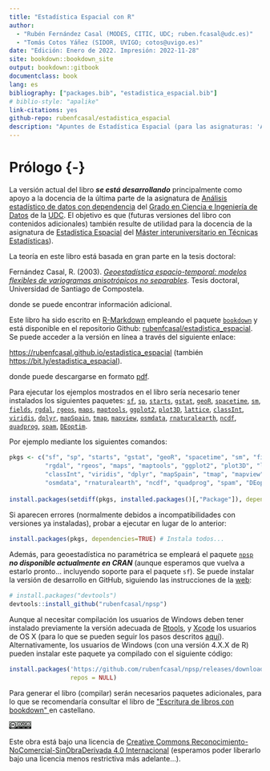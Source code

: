 ```yaml
--- 
title: "Estadística Espacial con R"
author: 
  - "Rubén Fernández Casal (MODES, CITIC, UDC; ruben.fcasal@udc.es)"
  - "Tomás Cotos Yáñez (SIDOR, UVIGO; cotos@uvigo.es)"
date: "Edición: Enero de 2022. Impresión: 2022-11-28"
site: bookdown::bookdown_site
output: bookdown::gitbook
documentclass: book
lang: es
bibliography: ["packages.bib", "estadistica_espacial.bib"]
# biblio-style: "apalike"
link-citations: yes
github-repo: rubenfcasal/estadistica_espacial
description: "Apuntes de Estadística Espacial (para las asignaturas: 'Análisis estadístico de datos con dependencia' del Grado en Ciencia e Ingeniería de Datos y 'Aprendizaje estadístico' del Máster InterUniversitario en Técnicas Estadísticas)."
---
```




# Prólogo {-}

La versión actual del libro ***se está desarrollando*** principalmente como apoyo a la docencia de la última parte de la asignatura de [Análisis estadístico de datos con dependencia](https://guiadocente.udc.es/guia_docent/index.php?centre=614&ensenyament=614G02&assignatura=614G02022&idioma=cast) del [Grado en Ciencia e Ingeniería de Datos](https://estudos.udc.es/es/study/start/614G02V01) de la [UDC](https://www.udc.es). 
El objetivo es que (futuras versiones del libro con contenidos adicionales) también resulte de utilidad para la docencia de la asignatura de [Estadística Espacial](http://eamo.usc.es/pub/mte/index.php?option=com_content&view=article&id=2202&idm=15&a%C3%B1o=2021) del [Máster interuniversitario en Técnicas Estadísticas](http://eio.usc.es/pub/mte)). 

La teoría en este libro está basada en gran parte en la tesis doctoral:

Fernández Casal, R. (2003). [*Geoestadística espacio-temporal: modelos flexibles de variogramas anisotrópicos no separables*](https://rubenfcasal.github.io/files/Geoestadistica_espacio-temporal.pdf). Tesis doctoral, Universidad de Santiago de Compostela. 

donde se puede encontrar información adicional.

Este libro ha sido escrito en [R-Markdown](http://rmarkdown.rstudio.com) empleando el paquete [`bookdown`](https://bookdown.org/yihui/bookdown/)  y está disponible en el repositorio Github: [rubenfcasal/estadistica_espacial](https://github.com/rubenfcasal/estadistica_espacial). 
Se puede acceder a la versión en línea a través del siguiente enlace:

<https://rubenfcasal.github.io/estadistica_espacial> (también <https://bit.ly/estadistica_espacial>).

donde puede descargarse en formato [pdf](https://rubenfcasal.github.io/estadistica_espacial/estadistica_espacial.pdf).

Para ejecutar los ejemplos mostrados en el libro sería necesario tener instalados los siguientes paquetes:
[`sf`](https://CRAN.R-project.org/package=sf), [`sp`](https://CRAN.R-project.org/package=sp), [`starts`](https://CRAN.R-project.org/package=starts), [`gstat`](https://CRAN.R-project.org/package=gstat), [`geoR`](https://CRAN.R-project.org/package=geoR), [`spacetime`](https://CRAN.R-project.org/package=spacetime), [`sm`](https://CRAN.R-project.org/package=sm), [`fields`](https://CRAN.R-project.org/package=fields), [`rgdal`](https://CRAN.R-project.org/package=rgdal), [`rgeos`](https://CRAN.R-project.org/package=rgeos), [`maps`](https://CRAN.R-project.org/package=maps), [`maptools`](https://CRAN.R-project.org/package=maptools), [`ggplot2`](https://CRAN.R-project.org/package=ggplot2), [`plot3D`](https://CRAN.R-project.org/package=plot3D), [`lattice`](https://CRAN.R-project.org/package=lattice), [`classInt`](https://CRAN.R-project.org/package=classInt), [`viridis`](https://CRAN.R-project.org/package=viridis), [`dplyr`](https://CRAN.R-project.org/package=dplyr), [`mapSpain`](https://CRAN.R-project.org/package=mapSpain), [`tmap`](https://CRAN.R-project.org/package=tmap), [`mapview`](https://CRAN.R-project.org/package=mapview), [`osmdata`](https://CRAN.R-project.org/package=osmdata), [`rnaturalearth`](https://CRAN.R-project.org/package=rnaturalearth), [`ncdf`](https://CRAN.R-project.org/package=ncdf), [`quadprog`](https://CRAN.R-project.org/package=quadprog), [`spam`](https://CRAN.R-project.org/package=spam), [`DEoptim`](https://CRAN.R-project.org/package=DEoptim).
<!-- 
cholera
raster, terra
"quadprog", "spam", "DEoptim"
Comprobar si es necesario añadir: 
remotes::install_github("r-spatial/mapview")
-->
Por ejemplo mediante los siguientes comandos:

```r
pkgs <- c("sf", "sp", "starts", "gstat", "geoR", "spacetime", "sm", "fields", 
          "rgdal", "rgeos", "maps", "maptools", "ggplot2", "plot3D", "lattice", 
          "classInt", "viridis", "dplyr", "mapSpain", "tmap", "mapview", 
          "osmdata", "rnaturalearth", "ncdf", "quadprog", "spam", "DEoptim" )

install.packages(setdiff(pkgs, installed.packages()[,"Package"]), dependencies = TRUE)
```

Si aparecen errores (normalmente debidos a incompatibilidades con versiones ya instaladas), probar a ejecutar en lugar de lo anterior:

```r
install.packages(pkgs, dependencies=TRUE) # Instala todos...
```

Además, para geoestadística no paramétrica se empleará el paquete [`npsp`](https://rubenfcasal.github.io/npsp) ***no disponible actualmente en CRAN*** (aunque esperamos que vuelva a estarlo pronto... incluyendo soporte para el paquete `sf`).
Se puede instalar la versión de desarrollo en GitHub, siguiendo las instrucciones de la [web](https://rubenfcasal.github.io/npsp/#installation):
``` r
# install.packages("devtools")
devtools::install_github("rubenfcasal/npsp")
```
Aunque al necesitar compilación los usuarios de Windows deben tener instalado previamente la versión adecuada de [Rtools](https://cran.r-project.org/bin/windows/Rtools/), y [Xcode](https://apps.apple.com/us/app/xcode/id497799835) los usuarios de OS X 
(para lo que se pueden seguir los pasos descritos [aquí](https://rubenfcasal.github.io/post/instalacion-de-r)).
Alternativamente, los usuarios de Windows (con una versión 4.X.X de R) pueden instalar este paquete ya compilado con el siguiente código:

```r
install.packages('https://github.com/rubenfcasal/npsp/releases/download/v0.7-8/npsp_0.7-8.zip', 
                 repos = NULL)
```


Para generar el libro (compilar) serán necesarios paquetes adicionales, 
para lo que se recomendaría consultar el libro de ["Escritura de libros con bookdown" ](https://rubenfcasal.github.io/bookdown_intro) en castellano.

<img src="images/by-nc-nd-88x31.png" width="44" />

Este obra está bajo una licencia de [Creative Commons Reconocimiento-NoComercial-SinObraDerivada 4.0 Internacional](https://creativecommons.org/licenses/by-nc-nd/4.0/deed.es_ES) 
(esperamos poder liberarlo bajo una licencia menos restrictiva más adelante...).


